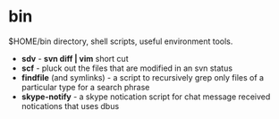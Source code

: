 bin
===

$HOME/bin directory, shell scripts, useful environment tools.

* **sdv** - **svn diff | vim** short cut
* **scf** - pluck out the files that are modified in an svn status
* **findfile** (and symlinks) - a script to recursively grep only files of a particular type for a search phrase
* **skype-notify** - a skype notication script for chat message received notications that uses dbus
